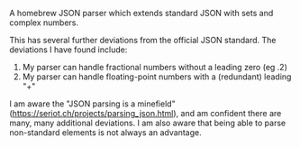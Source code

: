 A homebrew JSON parser which extends standard JSON with sets and complex numbers.

This has several further deviations from the official JSON standard. The deviations I have found include:
  1. My parser can handle fractional numbers without a leading zero (eg .2)
  2. My parser can handle floating-point numbers with a (redundant) leading "+"

I am aware the "JSON parsing is a minefield" (https://seriot.ch/projects/parsing_json.html), and am confident there are many, many additional deviations. I am also aware that being able to parse non-standard elements is not always an advantage. 
